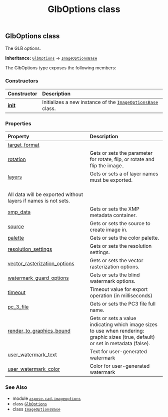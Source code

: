 ﻿---
title: GlbOptions class
second_title: Aspose.CAD for Python via .NET API References
description: 
type: docs
weight: 140
url: /python-net/aspose.cad.imageoptions/glboptions/
is_root: false
---

## GlbOptions class

The GLB options.



**Inheritance:** [`GlbOptions`](/cad/python-net/aspose.cad.imageoptions/glboptions) → 
[`ImageOptionsBase`](/cad/python-net/aspose.cad.imageoptions/imageoptionsbase)



The GlbOptions type exposes the following members:

### Constructors
| Constructor | Description |
| :- | :- |
| [__init__](/cad/python-net/aspose.cad.imageoptions/glboptions/__init__/#) | Initializes a new instance of the [`ImageOptionsBase`](/cad/python-net/aspose.cad.imageoptions/imageoptionsbase) class. |


### Properties
| Property | Description |
| :- | :- |
| [target_format](/cad/python-net/aspose.cad.imageoptions/glboptions/target_format) |  |
| [rotation](/cad/python-net/aspose.cad.imageoptions/glboptions/rotation) | Gets or sets the parameter for rotate, flip, or rotate and flip the image.. |
| [layers](/cad/python-net/aspose.cad.imageoptions/glboptions/layers) | Gets or sets a of layer names must be exported.<br/>All data will be exported without layers if names is not sets. |
| [xmp_data](/cad/python-net/aspose.cad.imageoptions/glboptions/xmp_data) | Gets or sets the XMP metadata container. |
| [source](/cad/python-net/aspose.cad.imageoptions/glboptions/source) | Gets or sets the source to create image in. |
| [palette](/cad/python-net/aspose.cad.imageoptions/glboptions/palette) | Gets or sets the color palette. |
| [resolution_settings](/cad/python-net/aspose.cad.imageoptions/glboptions/resolution_settings) | Gets or sets the resolution settings. |
| [vector_rasterization_options](/cad/python-net/aspose.cad.imageoptions/glboptions/vector_rasterization_options) | Gets or sets the vector rasterization options. |
| [watermark_guard_options](/cad/python-net/aspose.cad.imageoptions/glboptions/watermark_guard_options) | Gets or sets the blind watermark options. |
| [timeout](/cad/python-net/aspose.cad.imageoptions/glboptions/timeout) | Timeout value for export operation (in milliseconds) |
| [pc_3_file](/cad/python-net/aspose.cad.imageoptions/glboptions/pc_3_file) | Gets or sets the PC3 file full name. |
| [render_to_graphics_bound](/cad/python-net/aspose.cad.imageoptions/glboptions/render_to_graphics_bound) | Gets or sets a value indicating which image sizes to use when rendering: graphic sizes (true, default) or set in metadata (false). |
| [user_watermark_text](/cad/python-net/aspose.cad.imageoptions/glboptions/user_watermark_text) | Text for user-generated watermark |
| [user_watermark_color](/cad/python-net/aspose.cad.imageoptions/glboptions/user_watermark_color) | Color for user-generated watermark |



### See Also
* module [`aspose.cad.imageoptions`](..)
* class [`GlbOptions`](/cad/python-net/aspose.cad.imageoptions/glboptions)
* class [`ImageOptionsBase`](/cad/python-net/aspose.cad.imageoptions/imageoptionsbase)
